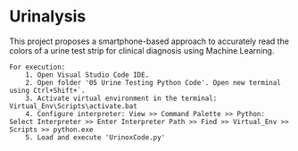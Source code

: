 # Urinalysis
 This project proposes a smartphone-based approach to accurately read the colors of a urine test strip for clinical diagnosis using Machine Learning.


	For execution:
		1. Open Visual Studio Code IDE. 
		2. Open folder '05 Urine Testing Python Code'. Open new terminal using Ctrl+Shift+`. 
		3. Activate virtual environment in the terminal: Virtual_Env\Scripts\activate.bat
		4. Configure interpreter: View >> Command Palette >> Python: Select Interpreter >> Enter Interpreter Path >> Find >> Virtual_Env >> Scripts >> python.exe
		5. Load and execute 'UrinoxCode.py'
